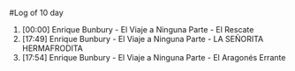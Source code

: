 #Log of 10 day

1. [00:00] Enrique Bunbury - El Viaje a Ninguna Parte - El Rescate
1. [17:49] Enrique Bunbury - El Viaje a Ninguna Parte - LA SEÑORITA HERMAFRODITA
1. [17:54] Enrique Bunbury - El Viaje a Ninguna Parte - El Aragonés Errante

